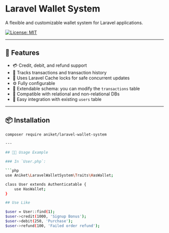 # Laravel Wallet System

A flexible and customizable wallet system for Laravel applications.

[![License: MIT](https://img.shields.io/badge/License-MIT-blue.svg)](LICENSE)

---

## 🚀 Features

- 💳 Credit, debit, and refund support
- 📄 Tracks transactions and transaction history
- 🔐 Uses Laravel Cache locks for safe concurrent updates
- ⚙️ Fully configurable
- 🧱 Extendable schema: you can modify the `transactions` table
- 💾 Compatible with relational and non-relational DBs
- 🧪 Easy integration with existing `users` table

---

## 📦 Installation

```bash
composer require aniket/laravel-wallet-system

---

## 👨‍💻 Usage Example

### In `User.php`:

```php
use Aniket\LaravelWalletSystem\Traits\HasWallet;

class User extends Authenticatable {
    use HasWallet;
}

## Use Like

$user = User::find(1);
$user->credit(1000, 'Signup Bonus');
$user->debit(250, 'Purchase');
$user->refund(100, 'Failed order refund');

 
